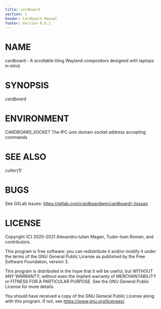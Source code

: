 ```yaml
---
title: cardboard
section: 1
header: Cardboard Manual
footer: Version 0.0.1
---
```


# NAME
cardboard - A scrollable tiling Wayland compositors designed with 
laptops in mind.

# SYNOPSIS
*cardboard*

# ENVIRONMENT
*CARDBOARD_SOCKET*
    The IPC unix domain socket address accepting commands

# SEE ALSO
*cutter(1)*

# BUGS
See GitLab issues: https://gitlab.com/cardboardwm/cardboard/-/issues

# LICENSE
Copyright (C) 2020-2021 Alexandru-Iulian Magan, Tudor-Ioan Roman, and contributors.

This program is free software: you can redistribute it and/or modify it under the terms of the 
GNU General Public License as published by the Free Software Foundation, version 3.

This program is distributed in the hope that it will be useful, but WITHOUT ANY WARRANTY;
without even the implied warranty of MERCHANTABILITY or FITNESS FOR A PARTICULAR PURPOSE. 
See the GNU General Public License for more details.

You should have received a copy of the GNU General Public License along with this program. 
If not, see <https://www.gnu.org/licenses/>.
